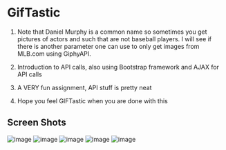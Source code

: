 # GifTastic

1. Note that Daniel Murphy is a common name so sometimes you get pictures of actors and such that are not baseball players. I will see if there is another parameter one can use to only get images from MLB.com using GiphyAPI.

2. Introduction to API calls, also using Bootstrap framework and AJAX for API calls

3. A VERY fun assignment, API stuff is pretty neat 

4. Hope you feel GIFTastic when you are done with this

## Screen Shots
![image](https://user-images.githubusercontent.com/26799439/35939602-9aff67ac-0c1a-11e8-92fc-29b4deba4642.png)
![image](https://user-images.githubusercontent.com/26799439/35939612-a61776de-0c1a-11e8-83f9-a93a64005ec1.png)
![image](https://user-images.githubusercontent.com/26799439/35939629-b3fabdce-0c1a-11e8-8d2d-e48de417ff7d.png)
![image](https://user-images.githubusercontent.com/26799439/35939653-c4b1669a-0c1a-11e8-91cc-5b4699407058.png)
![image](https://user-images.githubusercontent.com/26799439/35939677-de4e3146-0c1a-11e8-95c1-b1a82661b331.png)

